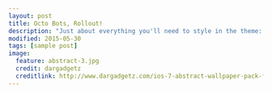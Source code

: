```yaml
---
layout: post
title: Octo Bots, Rollout!
description: "Just about everything you'll need to style in the theme: headings, paragraphs, blockquotes, tables, code blocks, and more."
modified: 2015-05-30
tags: [sample post]
image:
  feature: abstract-3.jpg
  credit: dargadgetz
  creditlink: http://www.dargadgetz.com/ios-7-abstract-wallpaper-pack-for-iphone-5-and-ipod-touch-retina/
---
```

